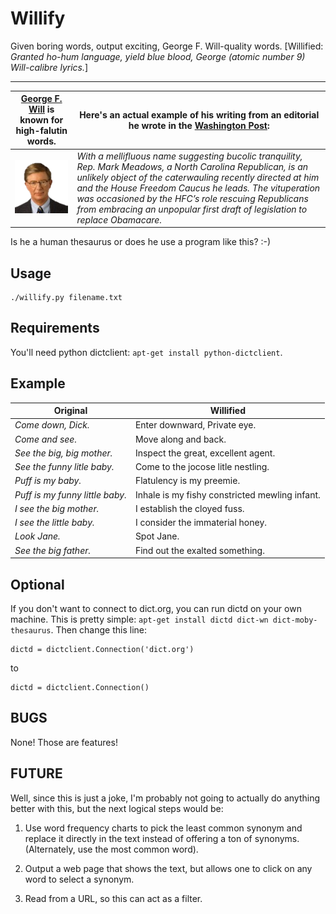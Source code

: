 # Willify
Given boring words, output exciting, George F. Will-quality words.
[Willified: *Granted ho-hum language, yield blue blood, George (atomic number 9) Will-calibre lyrics.*]

____

[George F. Will](https://www.washingtonpost.com/people/george-f-will/) is known for high-falutin words. | Here's an actual example of his writing from an editorial he wrote in the [Washington Post](https://www.washingtonpost.com/opinions/what-the-freedom-caucus-stands-for/2017/04/12/7477a632-1ee8-11e7-a0a7-8b2a45e3dc84_story.html):
-|-
![George F. Will's Head](README.md.d/bigwill.png) | *With a mellifluous name suggesting bucolic tranquility, Rep. Mark Meadows, a North Carolina Republican, is an unlikely object of the caterwauling recently directed at him and the House Freedom Caucus he leads. The vituperation was occasioned by the HFC’s role rescuing Republicans from embracing an unpopular first draft of legislation to replace Obamacare.*

Is he a human thesaurus or does he use a program like this? :-)


## Usage

    ./willify.py filename.txt

## Requirements

You'll need python dictclient: `apt-get install python-dictclient`.

## Example

Original | Willified
---------|----------
*Come down, Dick.*                | Enter downward, Private eye.
*Come and see.*                   | Move along and back.
*See the big, big mother.*        | Inspect the great, excellent agent.
*See the funny litle baby.*       | Come to the jocose litle nestling.
*Puff is my baby.*                | Flatulency is my preemie.
*Puff is my funny little baby.*   | Inhale is my fishy constricted mewling infant.
*I see the big mother.*           | I establish the cloyed fuss.
*I see the little baby.*          | I consider the immaterial honey.
*Look Jane.*                      | Spot Jane.
*See the big father.*             | Find out the exalted something.



## Optional

If you don't want to connect to dict.org, you can run dictd on your
own machine. This is pretty simple: `apt-get install dictd dict-wn
dict-moby-thesaurus`. Then change this line:

    dictd = dictclient.Connection('dict.org')

to

    dictd = dictclient.Connection()

## BUGS

None! Those are features!

## FUTURE 

Well, since this is just a joke, I'm probably not going to actually do
anything better with this, but the next logical steps would be:

1. Use word frequency charts to pick the least common synonym and
   replace it directly in the text instead of offering a ton of
   synonyms. (Alternately, use the most common word).

2. Output a web page that shows the text, but allows one to click on
   any word to select a synonym.

3. Read from a URL, so this can act as a filter.

